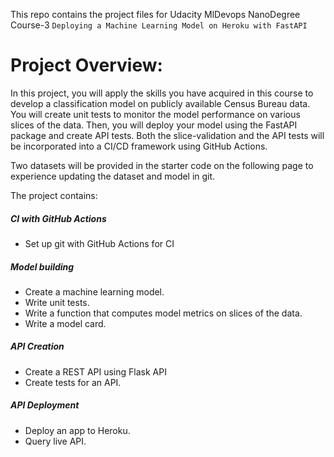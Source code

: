 This repo contains the project files for Udacity MlDevops NanoDegree Course-3 `Deploying a Machine Learning Model on Heroku with FastAPI`

# Project Overview:
In this project, you will apply the skills you have acquired in this course to develop a classification model on publicly available Census Bureau data. You will create unit tests to monitor the model performance on various slices of the data. Then, you will deploy your model using the FastAPI package and create API tests. Both the slice-validation and the API tests will be incorporated into a CI/CD framework using GitHub Actions.

Two datasets will be provided in the starter code on the following page to experience updating the dataset and model in git.

The project contains:

##### CI with GitHub Actions
* Set up git with GitHub Actions for CI

##### Model building
* Create a machine learning model.
* Write unit tests.
* Write a function that computes model metrics on slices of the data.
* Write a model card.

##### API Creation
* Create a REST API using Flask API
* Create tests for an API.

##### API Deployment
* Deploy an app to Heroku.
* Query live API.





